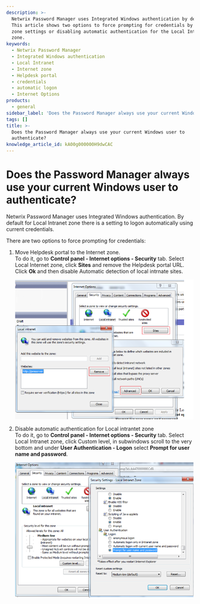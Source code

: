 ```yaml
---
description: >-
  Netwrix Password Manager uses Integrated Windows authentication by default.
  This article shows two options to force prompting for credentials by changing
  zone settings or disabling automatic authentication for the Local Intranet
  zone.
keywords:
  - Netwrix Password Manager
  - Integrated Windows authentication
  - Local Intranet
  - Internet zone
  - Helpdesk portal
  - credentials
  - automatic logon
  - Internet Options
products:
  - general
sidebar_label: 'Does the Password Manager always use your current Windows user to authenticate?'
tags: []
title: >-
  Does the Password Manager always use your current Windows user to
  authenticate?
knowledge_article_id: kA00g000000H9dwCAC
---
```


# Does the Password Manager always use your current Windows user to authenticate?

Netwrix Password Manager uses Integrated Windows authentication. By default for Local Intranet zone there is a setting to logon automatically using current credentials.

There are two options to force prompting for credentials:

1. Move Helpdesk portal to the Internet zone.  
   To do it, go to **Control panel - Internet options - Security** tab. Select Local Internet zone, click **Sites** and remove the Helpdesk portal URL. Click **Ok** and then disable Automatic detection of local intrnate sites.

   [![User-added image](./images/ka04u00000116d7_0EM700000004yI6.png)](https://netwrix.secure.force.com/kb/servlet/rtaImage?eid=ka40g000000kAb4&amp;feoid=00N700000032Pj2&amp;refid=0EM700000004yI6)

2. Disable automatic authentication for Local intrantet zone  
   To do it, go to **Control panel - Internet options - Security** tab. Select Local Intranet zone, click Custom level, in subwindows scroll to the very bottom and under **User Authentication - Logon** select **Prompt for user name and password**.

   [![User-added image](./images/ka04u00000116d7_0EM700000004yHw.png)](https://netwrix.secure.force.com/kb/servlet/rtaImage?eid=ka40g000000kAb4&amp;feoid=00N700000032Pj2&amp;refid=0EM700000004yHw)
